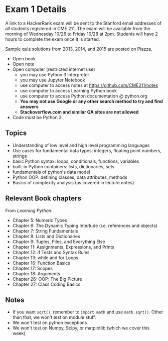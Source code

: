 # Exam 1 Details

A link to a HackerRank exam will be sent to the Stanford email addresses of all
students registered in CME 211. The exam will be available from the morning of
Wednesday 10/26 to Friday 10/28 at 2pm. Students will have 2 hours to complete
the exam once it is started.

Sample quiz solutions from 2013, 2014, and 2015 are posted on Piazza.

* Open book
* Open note
* Open computer (restricted internet use)
  * you may use Python 3 interpreter
  * you may use Jupyter Notebook
  * use computer to access notes at <https://github.com/CME211/notes>
  * use computer to access Learning Python book
  * use computer to access Python documentation @ python.org
  * **You may not use Google or any other search method to try and find answers**
  * **Stackoverflow.com and similar QA sites are not allowed**
* Code must be Python 3

## Topics

* Understanding of low level and high level programming languages
* Use cases for fundamental data types: integers, floating point numbers,
  strings
* basic Python syntax: loops, conditionals, functions, variables
* built-in Python containers: lists, dictionaries, sets
* fundamentals of python's data model
* Python OOP: defining classes, data attributes, methods
* Basics of complexity analysis (as covered in lecture notes)

## Relevant Book chapters

From *Learning Python*:

* Chapter 5: Numeric Types
* Chapter 6: The Dynamic Typing Interlude (i.e. references and objects)
* Chapter 7: String Fundamentals
* Chapter 8: Lists and Dictionaries
* Chapter 9: Tuples, Files, and Everything Else
* Chapter 11: Assignments, Expressions, and Prints
* Chapter 12: if Tests and Syntax Rules
* Chapter 13: while and for Loops
* Chapter 16: Function Basics
* Chapter 17: Scopes
* Chapter 18: Arguments
* Chapter 26: OOP: The Big Picture
* Chapter 27: Class Coding Basics

## Notes

* If you want `sqrt()`, remember to `import math` and use `math.sqrt()`.  Other
  than that, we won't test on module stuff.
* We won't test on python exceptions
* We won't test on Numpy, Scipy, or matplotlib (which we cover this week)
